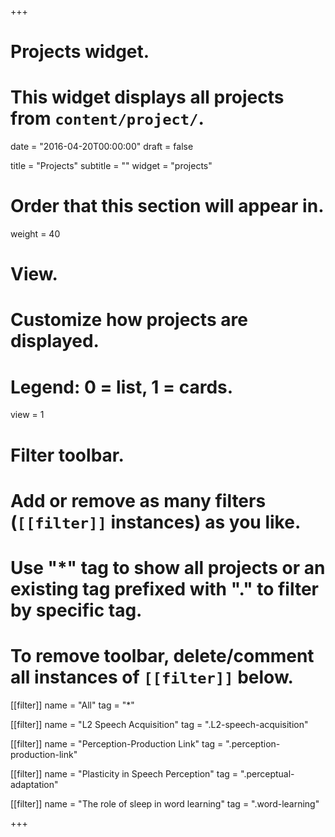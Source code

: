 +++
# Projects widget.
# This widget displays all projects from `content/project/`.

date = "2016-04-20T00:00:00"
draft = false

title = "Projects"
subtitle = ""
widget = "projects"

# Order that this section will appear in.
weight = 40

# View.
# Customize how projects are displayed.
# Legend: 0 = list, 1 = cards.
view = 1

# Filter toolbar.
# Add or remove as many filters (`[[filter]]` instances) as you like.
# Use "*" tag to show all projects or an existing tag prefixed with "." to filter by specific tag.
# To remove toolbar, delete/comment all instances of `[[filter]]` below.
[[filter]]
  name = "All"
  tag = "*"
  
[[filter]]
  name = "L2 Speech Acquisition"
  tag = ".L2-speech-acquisition"

[[filter]]
  name = "Perception-Production Link"
  tag = ".perception-production-link"

[[filter]]
  name = "Plasticity in Speech Perception"
  tag = ".perceptual-adaptation"
  
[[filter]]
  name = "The role of sleep in word learning"
  tag = ".word-learning"  

+++

